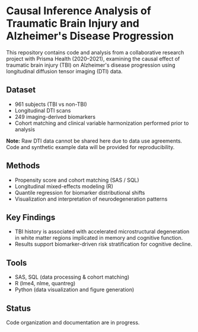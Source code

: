 # Causal Inference Analysis of Traumatic Brain Injury and Alzheimer's Disease Progression

This repository contains code and analysis from a collaborative research project 
with Prisma Health (2020–2021), examining the causal effect of traumatic brain injury (TBI) 
on Alzheimer's disease progression using longitudinal diffusion tensor imaging (DTI) data.

## Dataset
- 961 subjects (TBI vs non-TBI)
- Longitudinal DTI scans
- 249 imaging-derived biomarkers
- Cohort matching and clinical variable harmonization performed prior to analysis

**Note:** Raw DTI data cannot be shared here due to data use agreements. 
Code and synthetic example data will be provided for reproducibility.

## Methods
- Propensity score and cohort matching (SAS / SQL)
- Longitudinal mixed-effects modeling (R)
- Quantile regression for biomarker distributional shifts
- Visualization and interpretation of neurodegeneration patterns

## Key Findings
- TBI history is associated with accelerated microstructural degeneration
  in white matter regions implicated in memory and cognitive function.
- Results support biomarker-driven risk stratification for cognitive decline.

## Tools
- SAS, SQL (data processing & cohort matching)
- R (lme4, nlme, quantreg)
- Python (data visualization and figure generation)

## Status
Code organization and documentation are in progress.
